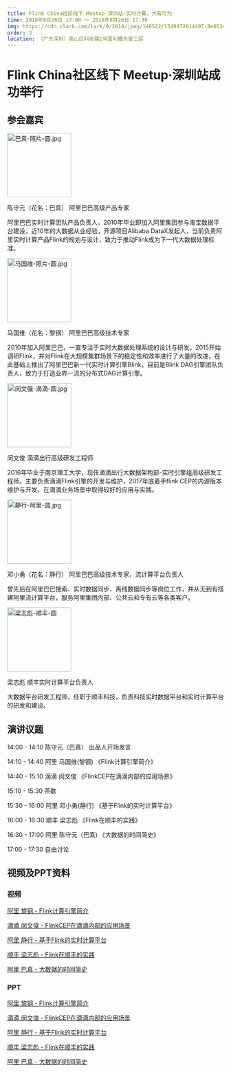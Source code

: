 ```yaml
---
title: Flink China社区线下 Meetup·深圳站-实时计算，大有可为
time: 2018年8月26日 13:00 ～ 2018年8月26日 17:30
img: https://cdn.nlark.com/lark/0/2018/jpeg/146522/1540472014497-8e653d9b-8c96-4576-9122-eda85dcdb9e6.jpeg 
order: 3
location: （广东深圳）南山区科发路1号富利臻大厦三层
---
```


# Flink China社区线下 Meetup·深圳站成功举行

## 参会嘉宾
<img src="https://cdn.nlark.com/lark/0/2018/jpeg/146522/1540470235139-bce876e8-4d9d-45fe-89a7-b03d07058796.jpeg" style="width:149px" alt="巴真-照片-圆.jpg">

陈守元（花名：巴真）
阿里巴巴高级产品专家

阿里巴巴实时计算团队产品负责人，2010年毕业即加入阿里集团参与淘宝数据平台建设，近10年的大数据从业经验，开源项目Alibaba DataX发起人，当前负责阿里实时计算产品Flink的规划与设计，致力于推动Flink成为下一代大数据处理标准。


<img src="https://cdn.nlark.com/lark/0/2018/jpeg/146522/1540470248252-307303a3-ea00-474b-844b-b0bc1515e86e.jpeg" style="width:149px" alt="马国维-照片-圆.jpg">

马国维（花名：黎钢）
阿里巴巴高级技术专家

2010年加入阿里巴巴，一直专注于实时大数据处理系统的设计与研发。2015开始调研Flink，并对Flink在大规模集群场景下的稳定性和效率进行了大量的改进，在此基础上推出了阿里巴巴新一代实时计算引擎Blink。目前是Blink DAG引擎团队负责人，致力于打造业界一流的分布式DAG计算引擎。


<img src="https://cdn.nlark.com/lark/0/2018/jpeg/146522/1540470261304-7c0ce3ad-9fd9-4b9a-a7a7-ece6d6230764.jpeg" style="width:149px" alt="闵文强-滴滴-圆.jpg">

闵文俊
滴滴出行高级研发工程师

2016年毕业于南京理工大学，现任滴滴出行大数据架构部-实时引擎组高级研发工程师。主要负责滴滴Flink引擎的开发与维护，2017年底着手flink CEP的内源版本维护与开发，在滴滴业务场景中取得较好的应用与实践。


<img src="https://cdn.nlark.com/lark/0/2018/jpeg/146522/1540470275591-667b6f70-7d1c-4929-9e9e-21abbc887a62.jpeg" style="width:149px" alt="静行-阿里-圆.jpg">

邓小勇（花名：静行）
阿里巴巴高级技术专家，流计算平台负责人

曾先后在阿里巴巴搜索、实时数据同步、离线数据同步等岗位工作，并从无到有搭建阿里流计算平台，服务阿里集团内部、公共云和专有云等各类客户。


<img src="https://cdn.nlark.com/lark/0/2018/jpeg/146522/1540470283666-bcc755d0-6ad9-4a20-a624-af4b8cfaedcd.jpeg" style="width:149px" alt="梁志彪-顺丰-圆">

梁志彪
顺丰实时计算平台负责人

大数据平台研发工程师，任职于顺丰科技，负责科技实时数据平台和实时计算平台的研发和建设。



## 演讲议题 

14:00 - 14:10 陈守元（巴真）        出品人开场发言

14:10 - 14:40 阿里 马国维(黎钢)    《Flink计算引擎简介》

14:40 - 15:10 滴滴 闵文俊         《FlinkCEP在滴滴内部的应用场景》

15:10 - 15:30 茶歇

15:30 - 16:00 阿里 邓小勇(静行)    《基于Flink的实时计算平台》

16:00 - 16:30 顺丰 梁志彪         《Flink在顺丰的实践》

16:30 - 17:00 阿里 陈守元（巴真)   《大数据的时间简史》

17:00 - 17:30 自由讨论



## 视频及PPT资料

### 视频

[阿里 黎钢 - Flink计算引擎简介](http://v.youku.com/v_show/id_XMzgxODYwNTgyOA==.html?spm=a2h0j.11185381.listitem_page1.5!3~A介)

[滴滴 闵文俊 - FlinkCEP在滴滴内部的应用场景](http://v.youku.com/v_show/id_XMzgxODYwOTg1Ng==.html?spm=a2h0j.11185381.listitem_page1.5!5~A)

[阿里 静行 - 基于Flink的实时计算平台](http://v.youku.com/v_show/id_XMzgxODYxMTk1Ng==.html?spm=a2h0j.11185381.listitem_page1.5!2~A)

[顺丰 梁志彪 - Flink在顺丰的实践](http://v.youku.com/v_show/id_XMzgxODYxNDAyOA==.html?spm=a2hzp.8253869.0.0)

[阿里 巴真 - 大数据的时间简史](http://v.youku.com/v_show/id_XMzgxODYxNTQ2NA==.html?spm=a2h0j.11185381.listitem_page1.5!4~A)


### PPT

[阿里 黎钢 - Flink计算引擎简介](https://files.alicdn.com/tpsservice/c049c16c2b59590775d137ca00d05dc3.pdf)

[滴滴 闵文俊 - FlinkCEP在滴滴内部的应用场景](https://files.alicdn.com/tpsservice/833d6416eca7aac9de42e364152384e9.pdf)

[阿里 静行 - 基于Flink的实时计算平台](https://files.alicdn.com/tpsservice/1937ccf80508ec4468f57cc693724a40.pdf)

[顺丰 梁志彪 - Flink在顺丰的实践](https://files.alicdn.com/tpsservice/05c2d64d4fcd439b3ef75901315b7dea.pdf)

[阿里 巴真 - 大数据的时间简史](https://files.alicdn.com/tpsservice/289acda55e1b93f234cadd35ade20331.pdf)
